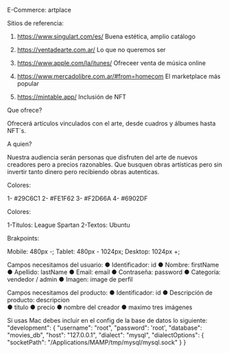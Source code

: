 E-Commerce: artplace

Sitios de referencia:
1. https://www.singulart.com/es/ Buena estética, amplio catálogo

2. https://ventadearte.com.ar/ Lo que no queremos ser

3. https://www.apple.com/la/itunes/ Ofreceer venta de música online

4. https://www.mercadolibre.com.ar/#from=homecom El marketplace más popular

5. https://mintable.app/ Inclusión de NFT

Que ofrece?

Ofrecerá artículos vinculados con el arte, desde cuadros y álbumes hasta NFT´s.

A quien?

Nuestra audiencia serán personas que disfruten del arte de nuevos creadores pero a precios razonables.
Que busquen obras artísticas pero sin invertir tanto dinero pero recibiendo obras autenticas.


Colores:

1- #29C6C1
2- #FE1F62
3- #F2D66A
4- #6902DF

Colores:

1-Titulos: League Spartan
2-Textos: Ubuntu


Brakpoints:

Mobile: 480px -;
Tablet: 480px - 1024px;
Desktop: 1024px +;

Campos necesitamos del usuario:
● Identificador: id
● Nombre: firstName
● Apellido: lastName
● Email: email
● Contraseña: password
● Categoría: vendedor / admin
● Imagen: image de perfil 

Campos necesitamos del producto:
● Identificador: id
● Descripción de producto: descripcion  
● titulo 
● precio 
● nombre del creador 
● maximo tres imágenes 

Si usas Mac debes incluir en el config de la base de datos lo siguiente: 
"development": {
    "username": "root",
    "password": 'root',
    "database": "movies_db",
    "host": "127.0.0.1",
    "dialect": "mysql",
    "dialectOptions": {
      "socketPath": "/Applications/MAMP/tmp/mysql/mysql.sock"
      }
  }